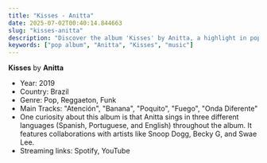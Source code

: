 ```yaml
---
title: "Kisses - Anitta"
date: 2025-07-02T00:40:14.844663
slug: "kisses-anitta"
description: "Discover the album 'Kisses' by Anitta, a highlight in pop music."
keywords: ["pop album", "Anitta", "Kisses", "music"]
---
```


**Kisses** by **Anitta**

- Year: 2019
- Country: Brazil
- Genre: Pop, Reggaeton, Funk
- Main Tracks: "Atención", "Banana", "Poquito", "Fuego", "Onda Diferente"
- One curiosity about this album is that Anitta sings in three different languages (Spanish, Portuguese, and English) throughout the album. It features collaborations with artists like Snoop Dogg, Becky G, and Swae Lee.
- Streaming links: Spotify, YouTube